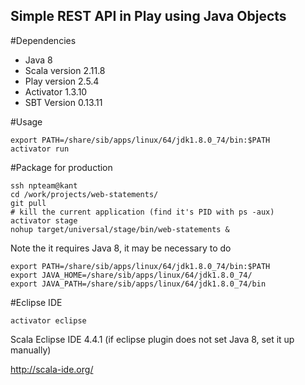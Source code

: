 Simple REST API in Play using Java Objects
------------------------------------------

#Dependencies

* Java 8
* Scala version 2.11.8
* Play version 2.5.4
* Activator 1.3.10
* SBT Version 0.13.11

#Usage 


```shell
export PATH=/share/sib/apps/linux/64/jdk1.8.0_74/bin:$PATH
activator run
```

#Package for production
```shell
ssh npteam@kant
cd /work/projects/web-statements/
git pull
# kill the current application (find it's PID with ps -aux)
activator stage
nohup target/universal/stage/bin/web-statements &
```


Note the it requires Java 8, it may be necessary to do
```shell
export PATH=/share/sib/apps/linux/64/jdk1.8.0_74/bin:$PATH
export JAVA_HOME=/share/sib/apps/linux/64/jdk1.8.0_74/
export JAVA_PATH=/share/sib/apps/linux/64/jdk1.8.0_74/bin
```

#Eclipse IDE
```
activator eclipse 
```
Scala Eclipse IDE 4.4.1 (if eclipse plugin does not set Java 8, set it up manually)

 http://scala-ide.org/


